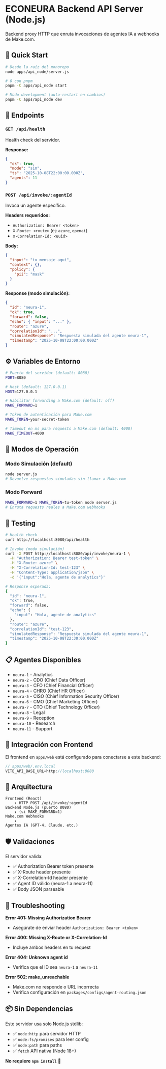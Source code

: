 # ECONEURA Backend API Server (Node.js)

Backend proxy HTTP que enruta invocaciones de agentes IA a webhooks de Make.com.

## 🚀 Quick Start

```bash
# Desde la raíz del monorepo
node apps/api_node/server.js

# O con pnpm
pnpm -C apps/api_node start

# Modo development (auto-restart en cambios)
pnpm -C apps/api_node dev
```

## 📡 Endpoints

### `GET /api/health`
Health check del servidor.

**Response:**
```json
{
  "ok": true,
  "mode": "sim",
  "ts": "2025-10-08T22:00:00.000Z",
  "agents": 11
}
```

### `POST /api/invoke/:agentId`
Invoca un agente específico.

**Headers requeridos:**
- `Authorization: Bearer <token>`
- `X-Route: <route>` (ej: `azure`, `openai`)
- `X-Correlation-Id: <uuid>`

**Body:**
```json
{
  "input": "tu mensaje aquí",
  "context": {},
  "policy": {
    "pii": "mask"
  }
}
```

**Response (modo simulación):**
```json
{
  "id": "neura-1",
  "ok": true,
  "forward": false,
  "echo": { "input": "..." },
  "route": "azure",
  "correlationId": "...",
  "simulatedResponse": "Respuesta simulada del agente neura-1",
  "timestamp": "2025-10-08T22:00:00.000Z"
}
```

## ⚙️ Variables de Entorno

```bash
# Puerto del servidor (default: 8080)
PORT=8080

# Host (default: 127.0.0.1)
HOST=127.0.0.1

# Habilitar forwarding a Make.com (default: off)
MAKE_FORWARD=1

# Token de autenticación para Make.com
MAKE_TOKEN=your-secret-token

# Timeout en ms para requests a Make.com (default: 4000)
MAKE_TIMEOUT=4000
```

## 🔄 Modos de Operación

### Modo Simulación (default)
```bash
node server.js
# Devuelve respuestas simuladas sin llamar a Make.com
```

### Modo Forward
```bash
MAKE_FORWARD=1 MAKE_TOKEN=tu-token node server.js
# Enruta requests reales a Make.com webhooks
```

## 🧪 Testing

```bash
# Health check
curl http://localhost:8080/api/health

# Invoke (modo simulación)
curl -X POST http://localhost:8080/api/invoke/neura-1 \
  -H "Authorization: Bearer test-token" \
  -H "X-Route: azure" \
  -H "X-Correlation-Id: test-123" \
  -H "Content-Type: application/json" \
  -d '{"input":"Hola, agente de analytics"}'

# Response esperada:
{
  "id": "neura-1",
  "ok": true,
  "forward": false,
  "echo": {
    "input": "Hola, agente de analytics"
  },
  "route": "azure",
  "correlationId": "test-123",
  "simulatedResponse": "Respuesta simulada del agente neura-1",
  "timestamp": "2025-10-08T22:30:00.000Z"
}
```

## 📋 Agentes Disponibles

- `neura-1` - Analytics
- `neura-2` - CDO (Chief Data Officer)
- `neura-3` - CFO (Chief Financial Officer)
- `neura-4` - CHRO (Chief HR Officer)
- `neura-5` - CISO (Chief Information Security Officer)
- `neura-6` - CMO (Chief Marketing Officer)
- `neura-7` - CTO (Chief Technology Officer)
- `neura-8` - Legal
- `neura-9` - Reception
- `neura-10` - Research
- `neura-11` - Support

## 🔗 Integración con Frontend

El frontend en `apps/web` está configurado para conectarse a este backend:

```typescript
// apps/web/.env.local
VITE_API_BASE_URL=http://localhost:8080
```

## 📝 Arquitectura

```
Frontend (React)
    ↓ HTTP POST /api/invoke/:agentId
Backend Node.js (puerto 8080)
    ↓ (si MAKE_FORWARD=1)
Make.com Webhooks
    ↓
Agentes IA (GPT-4, Claude, etc.)
```

## 🛡️ Validaciones

El servidor valida:
- ✅ Authorization Bearer token presente
- ✅ X-Route header presente
- ✅ X-Correlation-Id header presente
- ✅ Agent ID válido (neura-1 a neura-11)
- ✅ Body JSON parseable

## 🐛 Troubleshooting

**Error 401: Missing Authorization Bearer**
- Asegúrate de enviar header `Authorization: Bearer <token>`

**Error 400: Missing X-Route or X-Correlation-Id**
- Incluye ambos headers en tu request

**Error 404: Unknown agent id**
- Verifica que el ID sea `neura-1` a `neura-11`

**Error 502: make_unreachable**
- Make.com no responde o URL incorrecta
- Verifica configuración en `packages/configs/agent-routing.json`

## 📦 Sin Dependencias

Este servidor usa solo Node.js stdlib:
- ✅ `node:http` para servidor HTTP
- ✅ `node:fs/promises` para leer config
- ✅ `node:path` para paths
- ✅ `fetch` API nativa (Node 18+)

**No requiere `npm install`** 🎉
